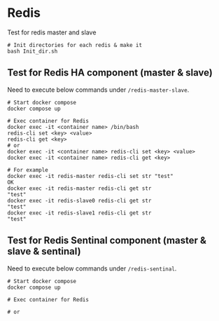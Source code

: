 # Redis
Test for redis master and slave
```
# Init directories for each redis & make it
bash Init_dir.sh
```


## Test for Redis HA component (master & slave)
Need to execute below commands under `/redis-master-slave`.
```
# Start docker compose
docker compose up

# Exec container for Redis
docker exec -it <container name> /bin/bash
redis-cli set <key> <value>
redis-cli get <key> 
# or
docker exec -it <container name> redis-cli set <key> <value>
docker exec -it <container name> redis-cli get <key> 

# For example
docker exec -it redis-master redis-cli set str "test"
OK
docker exec -it redis-master redis-cli get str
"test"
docker exec -it redis-slave0 redis-cli get str
"test"
docker exec -it redis-slave1 redis-cli get str
"test"
```

## Test for Redis Sentinal component (master & slave & sentinal)
Need to execute below commands under `/redis-sentinal`.
```
# Start docker compose
docker compose up

# Exec container for Redis

# or

```